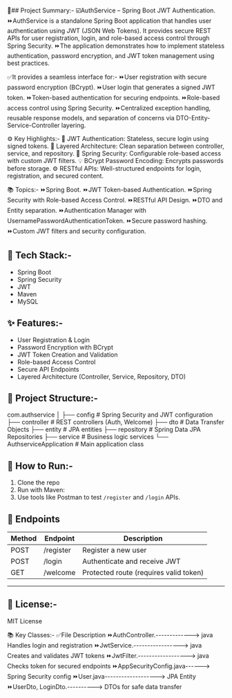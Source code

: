 🧾## Project Summary:- 
☑️AuthService – Spring Boot JWT Authentication.
⏩AuthService is a standalone Spring Boot application that handles user authentication using JWT (JSON Web Tokens). It provides secure REST APIs for user registration, login, and role-based access control through Spring Security.
⏩The application demonstrates how to implement stateless authentication, password encryption, and JWT token management using best practices.

✅It provides a seamless interface for:-
⏩User registration with secure password encryption (BCrypt).
⏩User login that generates a signed JWT token.
⏩Token-based authentication for securing endpoints.
⏩Role-based access control using Spring Security.
⏩Centralized exception handling, reusable response models, and separation of concerns via DTO-Entity-Service-Controller layering.

⚙️ Key Highlights:-
🔐 JWT Authentication: Stateless, secure login using signed tokens.
🧱 Layered Architecture: Clean separation between controller, service, and repository.
🔄 Spring Security: Configurable role-based access with custom JWT filters.
💡 BCrypt Password Encoding: Encrypts passwords before storage.
⚙️ RESTful APIs: Well-structured endpoints for login, registration, and secured content.

📚 Topics:-
⏩Spring Boot.
⏩JWT Token-based Authentication.
⏩Spring Security with Role-based Access Control.
⏩RESTful API Design.
⏩DTO and Entity separation.
⏩Authentication Manager with UsernamePasswordAuthenticationToken.
⏩Secure password hashing.
⏩Custom JWT filters and security configuration.

## 🔧 Tech Stack:-
- Spring Boot
- Spring Security
- JWT
- Maven
- MySQL

## ✨ Features:-
- User Registration & Login
- Password Encryption with BCrypt
- JWT Token Creation and Validation
- Role-based Access Control
- Secure API Endpoints
- Layered Architecture (Controller, Service, Repository, DTO)

## 📁 Project Structure:-
com.authservice
│
├── config # Spring Security and JWT configuration
├── controller # REST controllers (Auth, Welcome)
├── dto # Data Transfer Objects
├── entity # JPA entities
├── repository # Spring Data JPA Repositories
├── service # Business logic services
└── AuthserviceApplication # Main application class

## 🧪 How to Run:-
1. Clone the repo  
2. Run with Maven:
3. Use tools like Postman to test `/register` and `/login` APIs.
## 🚀 Endpoints
| Method | Endpoint     | Description        |
|--------|--------------|--------------------|
| POST   | /register    | Register a new user |
| POST   | /login       | Authenticate and receive JWT |
| GET    | /welcome     | Protected route (requires valid token) |
---
## 📜 License:-
MIT License

📚 Key Classes:-
✅File	Description
⏩AuthController.-------------> java	Handles login and registration
⏩JwtService.-----------------> java	Creates and validates JWT tokens
⏩JwtFilter.------------------> java	Checks token for secured endpoints
⏩AppSecurityConfig.java------>	Spring Security config
⏩User.java------------------->	JPA Entity
⏩UserDto, LoginDto.---------->	DTOs for safe data transfer
